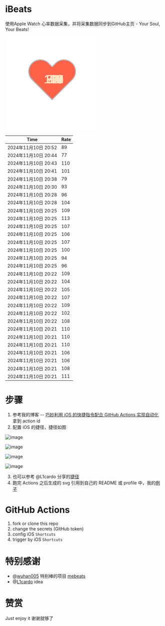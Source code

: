 # iBeats
使用Apple Watch 心率数据采集，并将采集数据同步到GitHub主页 - Your Soul, Your Beats!

![](./files/heart.svg)

<!--START_SECTION:my_heart_rate-->
| Time | Rate | 
 | ---- | ---- | 
| 2024年11月10日 20:52 | 89 |
| 2024年11月10日 20:44 | 77 |
| 2024年11月10日 20:43 | 110 |
| 2024年11月10日 20:41 | 101 |
| 2024年11月10日 20:38 | 79 |
| 2024年11月10日 20:30 | 93 |
| 2024年11月10日 20:28 | 96 |
| 2024年11月10日 20:28 | 104 |
| 2024年11月10日 20:25 | 109 |
| 2024年11月10日 20:25 | 113 |
| 2024年11月10日 20:25 | 107 |
| 2024年11月10日 20:25 | 106 |
| 2024年11月10日 20:25 | 107 |
| 2024年11月10日 20:25 | 100 |
| 2024年11月10日 20:25 | 94 |
| 2024年11月10日 20:25 | 96 |
| 2024年11月10日 20:22 | 109 |
| 2024年11月10日 20:22 | 104 |
| 2024年11月10日 20:22 | 105 |
| 2024年11月10日 20:22 | 107 |
| 2024年11月10日 20:22 | 109 |
| 2024年11月10日 20:22 | 102 |
| 2024年11月10日 20:22 | 108 |
| 2024年11月10日 20:21 | 110 |
| 2024年11月10日 20:21 | 110 |
| 2024年11月10日 20:21 | 110 |
| 2024年11月10日 20:21 | 106 |
| 2024年11月10日 20:21 | 106 |
| 2024年11月10日 20:21 | 108 |
| 2024年11月10日 20:21 | 111 |

<!--END_SECTION:my_heart_rate-->

# 步骤
1. 参考我的博客 -- [巧妙利用 iOS 的快捷指令配合 GitHub Actions 实现自动化](https://github.com/yihong0618/gitblog/issues/198) 拿到 action id
2. 配置 iOS 的捷径，捷径如图

![image](https://user-images.githubusercontent.com/15976103/122154218-0db0b480-ce97-11eb-93bb-5aec07c558dc.png)

![image](https://user-images.githubusercontent.com/15976103/122154236-186b4980-ce97-11eb-8e4b-70551a0391ae.png)

![image](https://user-images.githubusercontent.com/15976103/122154268-2d47dd00-ce97-11eb-902e-3acf292265a9.png)

![image](https://user-images.githubusercontent.com/15976103/122174055-fa144680-ceb4-11eb-9be2-3eb83cd516f7.png)

3. 也可以参考 @L1cardo 分享的[捷径](https://www.icloud.com/shortcuts/6ab6047b459c41ad822ad6b94b1c03d4)
4. 跑完 Actions 之后生成的 svg 引用到自己的 README 或 profile 中，我的[例子](https://github.com/yihong0618) 

# GitHub Actions

1. fork or clone this repo
2. change the secrets (GitHub token)
3. config iOS `Shortcuts` 
4. trigger by iOS `Shortcuts`

# 特别感谢
- @[wuhan005](https://github.com/wuhan005) 特别棒的项目 [mebeats](https://github.com/wuhan005/mebeats)
- @[L1cardo](https://github.com/L1cardo) idea

# 赞赏
Just enjoy it
谢谢就够了
